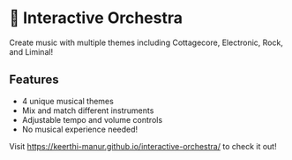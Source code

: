 # 🎵 Interactive Orchestra

Create music with multiple themes including Cottagecore, Electronic, Rock, and Liminal!

## Features
- 4 unique musical themes
- Mix and match different instruments
- Adjustable tempo and volume controls
- No musical experience needed!

Visit https://keerthi-manur.github.io/interactive-orchestra/ to check it out!
